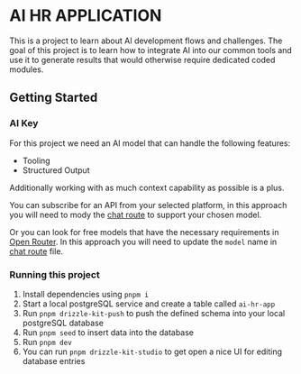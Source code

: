 # AI HR APPLICATION

This is a project to learn about AI development flows and challenges. The goal of this project is to learn how to integrate AI into our common tools and use it to generate results that would otherwise require dedicated coded modules.

## Getting Started

### AI Key

For this project we need an AI model that can handle the following features:
- Tooling
- Structured Output

Additionally working with as much context capability as possible is a plus.

You can subscribe for an API from your selected platform, in this approach you will need to mody the [chat route](src/app/api/graph-ai/route.ts) to support your chosen model.

Or you can look for free models that have the necessary requirements in [Open Router](https://openrouter.ai/models?fmt=cards&max_price=0&supported_parameters=tools%2Cstructured_outputs). In this approach you will need to update the `model` name in [chat route](src/app/api/graph-ai/route.ts) file.

### Running this project

1. Install dependencies using `pnpm i`
2. Start a local postgreSQL service and create a table called `ai-hr-app`
3. Run `pnpm drizzle-kit-push` to push the defined schema into your local postgreSQL database
4. Run `pnpm seed` to insert data into the database
5. Run `pnpm dev`
6. You can run `pnpm drizzle-kit-studio` to get open a nice UI for editing database entries